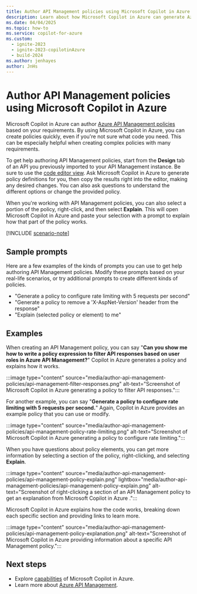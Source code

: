 ```yaml
---
title: Author API Management policies using Microsoft Copilot in Azure
description: Learn about how Microsoft Copilot in Azure can generate Azure API Management policies based on your requirements.
ms.date: 04/04/2025
ms.topic: how-to
ms.service: copilot-for-azure
ms.custom:
  - ignite-2023
  - ignite-2023-copilotinAzure
  - build-2024
ms.author: jenhayes
author: JnHs
---
```


# Author API Management policies using Microsoft Copilot in Azure 

Microsoft Copilot in Azure can author [Azure API Management policies](/azure/api-management/api-management-howto-policies) based on your requirements. By using Microsoft Copilot in Azure, you can create policies quickly, even if you're not sure what code you need. This can be especially helpful when creating complex policies with many requirements.

To get help authoring API Management policies, start from the **Design** tab of an API you previously imported to your API Management instance. Be sure to use the [code editor view](/azure/api-management/set-edit-policies?tabs=editor#configure-policy-in-the-portal). Ask Microsoft Copilot in Azure to generate policy definitions for you, then copy the results right into the editor, making any desired changes. You can also ask questions to understand the different options or change the provided policy.

When you're working with API Management policies, you can also select a portion of the policy, right-click, and then select **Explain**. This will open Microsoft Copilot in Azure and paste your selection with a prompt to explain how that part of the policy works.

[!INCLUDE [scenario-note](includes/scenario-note.md)]

## Sample prompts

Here are a few examples of the kinds of prompts you can use to get help authoring API Management policies. Modify these prompts based on your real-life scenarios, or try additional prompts to create different kinds of policies.

- "Generate a policy to configure rate limiting with 5 requests per second"
- "Generate a policy to remove a 'X-AspNet-Version' header from the response"
- "Explain (selected policy or element) to me"

## Examples

When creating an API Management policy, you can say "**Can you show me how to write a policy expression to filter API responses based on user roles in Azure API Management?**" Copilot in Azure generates a policy and explains how it works.

:::image type="content" source="media/author-api-management-policies/api-management-filter-responses.png" alt-text="Screenshot of Microsoft Copilot in Azure generating a policy to filter API responses.":::

For another example, you can say "**Generate a policy to configure rate limiting with 5 requests per second.**" Again, Copilot in Azure provides an example policy that you can use or modify.

:::image type="content" source="media/author-api-management-policies/api-management-policy-rate-limiting.png" alt-text="Screenshot of Microsoft Copilot in Azure generating a policy to configure rate limiting.":::

When you have questions about policy elements, you can get more information by selecting a section of the policy, right-clicking, and selecting **Explain**.

:::image type="content" source="media/author-api-management-policies/api-management-policy-explain.png" lightbox="media/author-api-management-policies/api-management-policy-explain.png" alt-text="Screenshot of right-clicking a section of an API Management policy to get an explanation from Microsoft Copilot in Azure .":::

Microsoft Copilot in Azure explains how the code works, breaking down each specific section and providing links to learn more.

:::image type="content" source="media/author-api-management-policies/api-management-policy-explanation.png" alt-text="Screenshot of Microsoft Copilot in Azure providing information about a specific API Management policy.":::

## Next steps

- Explore [capabilities](capabilities.md) of Microsoft Copilot in Azure.
- Learn more about [Azure API Management](/azure/api-management/api-management-key-concepts).
